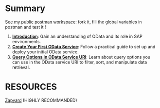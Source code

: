 # Summary

[See my public postman workspace](https://www.postman.com/research-geologist-26756209/workspace/learn-odata-with-sap/collection): fork it, fill the global variables in postman and test it !


1. **[Introduction](Introduction.md)**: Gain an understanding of OData and its role in SAP environments.
2. **[Create Your First OData Service](create_first_odata_service)**: Follow a practical guide to set up and deploy your initial OData service.
3. **[Query Options in OData Service URI](Query_Options_in_OData_Service_URI)**: Learn about query options you can use in the OData service URI to filter, sort, and manipulate data retrieval.


# RESOURCES
 [Zapyard](https://www.zapyard.com/) (HIGHLY RECOMMANDED)
